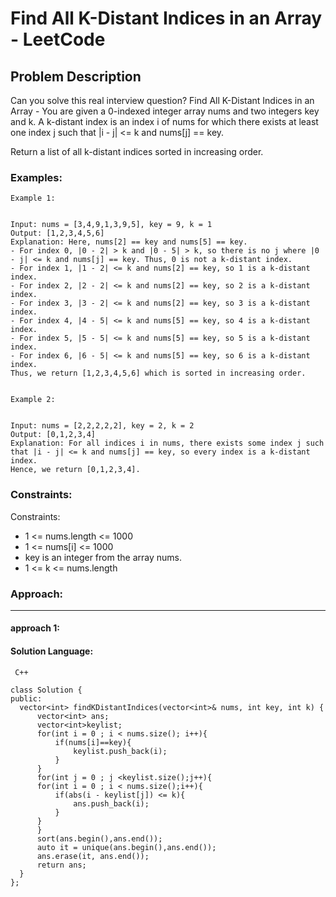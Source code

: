 # Find All K-Distant Indices in an Array - LeetCode
  
  ## Problem Description
  
  Can you solve this real interview question? Find All K-Distant Indices in an Array - You are given a 0-indexed integer array nums and two integers key and k. A k-distant index is an index i of nums for which there exists at least one index j such that |i - j| <= k and nums[j] == key.

Return a list of all k-distant indices sorted in increasing order.
  
  ### Examples:
  ```
  Example 1:


Input: nums = [3,4,9,1,3,9,5], key = 9, k = 1
Output: [1,2,3,4,5,6]
Explanation: Here, nums[2] == key and nums[5] == key.
- For index 0, |0 - 2| > k and |0 - 5| > k, so there is no j where |0 - j| <= k and nums[j] == key. Thus, 0 is not a k-distant index.
- For index 1, |1 - 2| <= k and nums[2] == key, so 1 is a k-distant index.
- For index 2, |2 - 2| <= k and nums[2] == key, so 2 is a k-distant index.
- For index 3, |3 - 2| <= k and nums[2] == key, so 3 is a k-distant index.
- For index 4, |4 - 5| <= k and nums[5] == key, so 4 is a k-distant index.
- For index 5, |5 - 5| <= k and nums[5] == key, so 5 is a k-distant index.
- For index 6, |6 - 5| <= k and nums[5] == key, so 6 is a k-distant index.
Thus, we return [1,2,3,4,5,6] which is sorted in increasing order. 


Example 2:


Input: nums = [2,2,2,2,2], key = 2, k = 2
Output: [0,1,2,3,4]
Explanation: For all indices i in nums, there exists some index j such that |i - j| <= k and nums[j] == key, so every index is a k-distant index. 
Hence, we return [0,1,2,3,4].
  ```
  
  ### Constraints:
  
  Constraints:

 * 1 <= nums.length <= 1000
 * 1 <= nums[i] <= 1000
 * key is an integer from the array nums.
 * 1 <= k <= nums.length
  
  
  ### Approach:
  ---
  
  #### approach 1:
  

  #### Solution Language:
  ```  C++  ```
  ```
  class Solution {
public:
    vector<int> findKDistantIndices(vector<int>& nums, int key, int k) {
        vector<int> ans;
        vector<int>keylist;
        for(int i = 0 ; i < nums.size(); i++){
            if(nums[i]==key){
                keylist.push_back(i);
            }
        }
        for(int j = 0 ; j <keylist.size();j++){
        for(int i = 0 ; i < nums.size();i++){
            if(abs(i - keylist[j]) <= k){
                ans.push_back(i);
            }
        }
        }
        sort(ans.begin(),ans.end());
        auto it = unique(ans.begin(),ans.end());
        ans.erase(it, ans.end());
        return ans;
    }
};
  ```
  